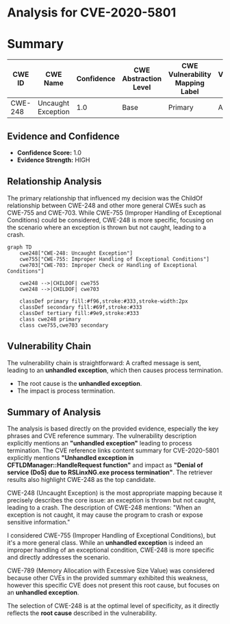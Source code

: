 # Analysis for CVE-2020-5801

# Summary
| CWE ID | CWE Name | Confidence | CWE Abstraction Level | CWE Vulnerability Mapping Label | CWE-Vulnerability Mapping Notes |
|---|---|---|---|---|---|
| CWE-248 | Uncaught Exception | 1.0 | Base | Primary | Allowed |

## Evidence and Confidence

*   **Confidence Score:** 1.0
*   **Evidence Strength:** HIGH

## Relationship Analysis
The primary relationship that influenced my decision was the ChildOf relationship between CWE-248 and other more general CWEs such as CWE-755 and CWE-703. While CWE-755 (Improper Handling of Exceptional Conditions) could be considered, CWE-248 is more specific, focusing on the scenario where an exception is thrown but not caught, leading to a crash.
```mermaid
graph TD
    cwe248["CWE-248: Uncaught Exception"]
    cwe755["CWE-755: Improper Handling of Exceptional Conditions"]
    cwe703["CWE-703: Improper Check or Handling of Exceptional Conditions"]

    cwe248 -->|CHILDOF| cwe755
    cwe248 -->|CHILDOF| cwe703

    classDef primary fill:#f96,stroke:#333,stroke-width:2px
    classDef secondary fill:#69f,stroke:#333
    classDef tertiary fill:#9e9,stroke:#333
    class cwe248 primary
    class cwe755,cwe703 secondary
```

## Vulnerability Chain
The vulnerability chain is straightforward: A crafted message is sent, leading to an **unhandled exception**, which then causes process termination.
  - The root cause is the **unhandled exception**.
  - The impact is process termination.

## Summary of Analysis
The analysis is based directly on the provided evidence, especially the key phrases and CVE reference summary. The vulnerability description explicitly mentions an **"unhandled exception"** leading to process termination. The CVE reference links content summary for CVE-2020-5801 explicitly mentions **"Unhandled exception in CFTLDManager::HandleRequest function"** and impact as **"Denial of service (DoS) due to RSLinxNG.exe process termination"**. The retriever results also highlight CWE-248 as the top candidate.

CWE-248 (Uncaught Exception) is the most appropriate mapping because it precisely describes the core issue: an exception is thrown but not caught, leading to a crash. The description of CWE-248 mentions: "When an exception is not caught, it may cause the program to crash or expose sensitive information."

I considered CWE-755 (Improper Handling of Exceptional Conditions), but it's a more general class. While an **unhandled exception** is indeed an improper handling of an exceptional condition, CWE-248 is more specific and directly addresses the scenario.

CWE-789 (Memory Allocation with Excessive Size Value) was considered because other CVEs in the provided summary exhibited this weakness, however this specific CVE does not present this root cause, but focuses on an **unhandled exception**.

The selection of CWE-248 is at the optimal level of specificity, as it directly reflects the **root cause** described in the vulnerability.